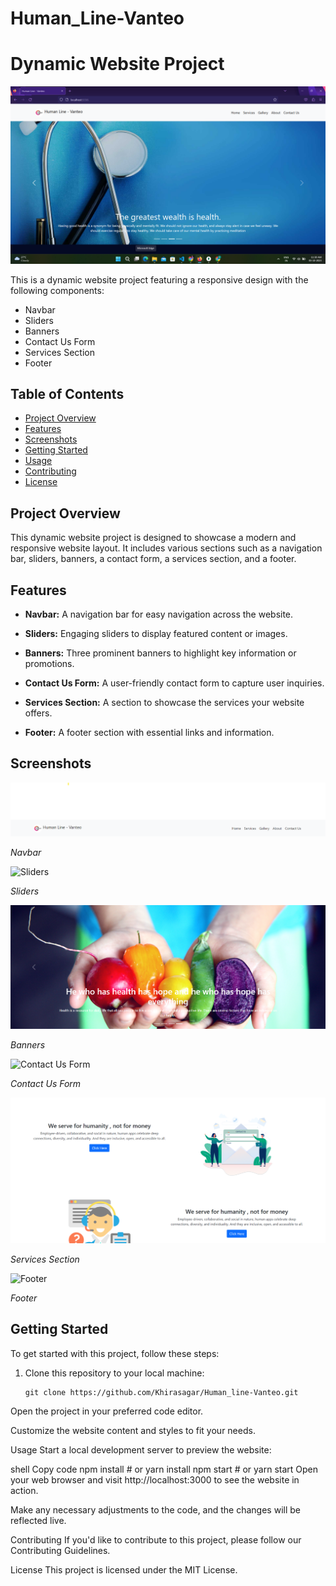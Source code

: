 # Human_Line-Vanteo

# Dynamic Website Project

![Website Preview](Screenshots/website_preview.png)

This is a dynamic website project featuring a responsive design with the following components:

- Navbar
- Sliders
- Banners
- Contact Us Form
- Services Section
- Footer

## Table of Contents

- [Project Overview](#project-overview)
- [Features](#features)
- [Screenshots](#screenshots)
- [Getting Started](#getting-started)
- [Usage](#usage)
- [Contributing](#contributing)
- [License](#license)

## Project Overview

This dynamic website project is designed to showcase a modern and responsive website layout. It includes various sections such as a navigation bar, sliders, banners, a contact form, a services section, and a footer.

## Features

- **Navbar:** A navigation bar for easy navigation across the website.

- **Sliders:** Engaging sliders to display featured content or images.

- **Banners:** Three prominent banners to highlight key information or promotions.

- **Contact Us Form:** A user-friendly contact form to capture user inquiries.

- **Services Section:** A section to showcase the services your website offers.

- **Footer:** A footer section with essential links and information.

## Screenshots

![Navbar](Screenshots/screenshot1.png)

*Navbar*

![Sliders](Screenshots/screenshot.png)

*Sliders*

![Banners](Screenshots/screenshot3.png)

*Banners*

![Contact Us Form](Screenshots/screenshot.png)

*Contact Us Form*

![Services Section](Screenshots/screenshot4.png)

*Services Section*

![Footer](Screenshots/screenshot5.png)

*Footer*

## Getting Started

To get started with this project, follow these steps:

1. Clone this repository to your local machine:

   ```shell
   git clone https://github.com/Khirasagar/Human_line-Vanteo.git
Open the project in your preferred code editor.

Customize the website content and styles to fit your needs.

Usage
Start a local development server to preview the website:

shell
Copy code
npm install # or yarn install
npm start   # or yarn start
Open your web browser and visit http://localhost:3000 to see the website in action.

Make any necessary adjustments to the code, and the changes will be reflected live.

Contributing
If you'd like to contribute to this project, please follow our Contributing Guidelines.

License
This project is licensed under the MIT License.

